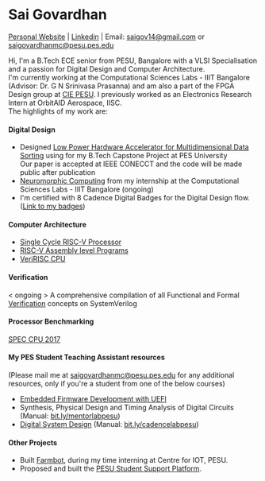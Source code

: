 # Sai Govardhan
[Personal Website](https://govardhnn.github.io) | [Linkedin](https://www.linkedin.com/in/saigovardhan/) | Email: [saigov14@gmail.com](mailto:saigov14@gmail.com) or [saigovardhanmc@pesu.pes.edu](mailto:saigovardhanmc@pesu.pes.edu)
>
Hi, I'm a B.Tech ECE senior from PESU, Bangalore with a VLSI Specialisation and a passion for Digital Design and Computer Architecture. \
I'm currently working at the Computational Sciences Labs - IIIT Bangalore (Advisor: Dr. G N Srinivasa Prasanna) and am also a part of the FPGA Design group at [CIE PESU](https://github.com/CIE-PESU). I previously worked as an Electronics Research Intern at OrbitAID Aerospace, IISC. \
The highlights of my work are:

#### Digital Design
* Designed [Low Power Hardware Accelerator for Multidimensional Data Sorting](https://github.com/govardhnn/Low_Power_Multidimensional_Sorters) using for my B.Tech Capstone Project at PES University <br> Our paper is accepted at IEEE CONECCT and the code will be made public after publication
* [Neuromorphic Computing](https://github.com/govardhnn/Neuromorphic_Computing) from my internship at the Computational Sciences Labs - IIIT Bangalore (ongoing)
* I'm certified with 8 Cadence Digital Badges for the Digital Design flow. ([Link to my badges](https://www.credly.com/users/sai-govardhan/badges))

#### Computer Architecture

* [Single Cycle RISC-V Processor](https://github.com/govardhnn/RISC_V_Single_Cycle_Processor) 
* [RISC-V Assembly level Programs](https://github.com/govardhnn/RISC_V_Assembly_Programs) 
* [VeriRISC CPU](https://github.com/govardhnn/VeriRiscCPU)

#### Verification
< ongoing > A comprehensive compilation of all Functional and Formal [Verification](https://github.com/govardhnn/Verification) concepts on SystemVerilog

#### Processor Benchmarking
[SPEC CPU 2017](https://github.com/govardhnn/SPEC_CPU_2017) 

#### My PES Student Teaching Assistant resources 
(Please mail me at saigovardhanmc@pesu.pes.edu for any additional resources, only if you're a student from one of the below courses)
* [Embedded Firmware Development with UEFI](https://github.com/govardhnn/UEFI_AHP)
* Synthesis, Physical Design and Timing Analysis of  Digital Circuits (Manual: [bit.ly/mentorlabpesu](https://bit.ly/mentorlabpesu))
* [Digital System Design](https://github.com/govardhnn/DSD_AHP) (Manual: [bit.ly/cadencelabpesu](https://bit.ly/cadencelabpesu))

#### Other Projects
* Built [Farmbot](https://github.com/govardhnn/farmbot-pesu), during my time interning at Centre for IOT, PESU.
* Proposed and built the [PESU Student Support Platform](https://ssp.pes.edu).

<!-- * [VeriRISC CPU](https://github.com/govardhnn/VeriRiscCPU)
* [RISC_V_Pipelined_Processor](https://github.com/govardhnn/RISC_V_Pipelined_Processor) <ongoing>
* [RISC-V Assembly level Programs](https://github.com/govardhnn/RISC_V_Assembly_Programs) 

| [MLPerf](https://github.com/govardhnn/MLPerf) (ongoing)

-->
